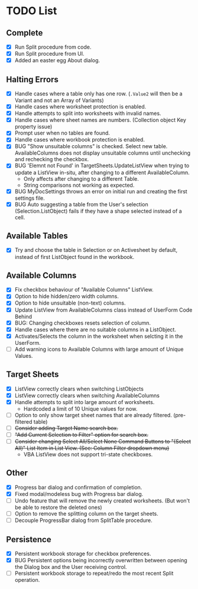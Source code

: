 # TODO List
## Complete
- [x] Run Split procedure from code.
- [x] Run Split procedure from UI.
- [x] Added an easter egg About dialog.
## Halting Errors
- [x] Handle cases where a table only has one row. (`.Value2` will then be a Variant and not an Array of Variants)
- [x] Handle cases where worksheet protection is enabled.
- [x] Handle attempts to split into worksheets with invalid names.
- [x] Handle cases where sheet names are numbers. (Collection object Key property issue)
- [x] Prompt user when no tables are found.
- [x] Handle cases where workbook protection is enabled.
- [x] BUG "Show unsuitable columns" is checked. Select new table. AvailableColumns does not display unsuitable columns until unchecking and rechecking the checkbox.
- [x] BUG 'Elemnt not Found' in TargetSheets.UpdateListView when trying to update a ListView in-situ, after changing to a different AvailableColumn.
  - Only affects after changing to a different Table.
  - String comparisons not working as expected.
- [x] BUG MyDocSettings throws an error on initial run and creating the first settings file.
- [x] BUG Auto suggesting a table from the User's selection (Selection.ListObject) fails if they have a shape selected instead of a cell.
## Available Tables
- [x] Try and choose the table in Selection or on Activesheet by default, instead of first ListObject found in the workbook. 
## Available Columns
- [x] Fix checkbox behaviour of "Available Columns" ListView.
- [x] Option to hide hidden/zero width columns.
- [x] Option to hide unsuitable (non-text) columns.
- [x] Update ListView from AvailableColumns class instead of UserForm Code Behind
- [x] BUG: Changing checkboxes resets selection of column.
- [x] Handle cases where there are no suitable columns in a ListObject.
- [x] Activates/Selects the column in the worksheet when selcting it in the UserForm.
- [ ] Add warning icons to Available Columns with large amount of Unique Values.
## Target Sheets
- [x] ListView correctly clears when switching ListObjects
- [x] ListView correctly clears when switching AvailableColumns
- [x] Handle attempts to split into large amount of worksheets.
  - Hardcoded a limit of 10 Unique values for now.
- [ ] Option to only show target sheet names that are already filtered. (pre-filtered table)
- [ ] ~~Consider adding Target Name search box.~~
- [ ] ~~"Add Current Selection to Filter" option for search box.~~
- [ ] ~~Consider changing Select All/Select None Command Buttons to "(Select All)" List Item in List View. (See: Column Filter dropdown menu)~~
  - VBA ListView does not support tri-state checkboxes.
## Other
- [x] Progress bar dialog and confirmation of completion.
- [x] Fixed modal/modeless bug with Progress bar dialog.
- [ ] Undo feature that will remove the newly created worksheets. (But won't be able to restore the deleted ones)
- [ ] Option to remove the splitting column on the target sheets.
- [ ] Decouple ProgressBar dialog from SplitTable procedure.
## Persistence
- [x] Persistent workbook storage for checkbox preferences.
- [x] BUG Persistent options being incorrectly overwritten between opening the Dialog box and the User receiving control.
- [ ] Persistent workbook storage to repeat/redo the most recent Split operation.